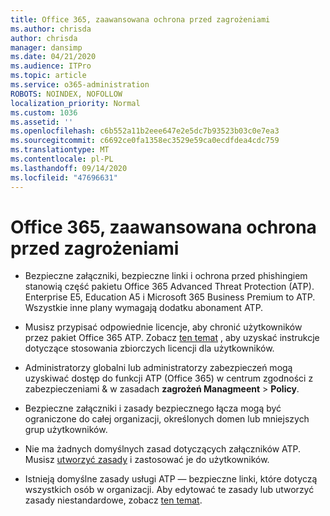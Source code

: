 ```yaml
---
title: Office 365, zaawansowana ochrona przed zagrożeniami
ms.author: chrisda
author: chrisda
manager: dansimp
ms.date: 04/21/2020
ms.audience: ITPro
ms.topic: article
ms.service: o365-administration
ROBOTS: NOINDEX, NOFOLLOW
localization_priority: Normal
ms.custom: 1036
ms.assetid: ''
ms.openlocfilehash: c6b552a11b2eee647e2e5dc7b93523b03c0e7ea3
ms.sourcegitcommit: c6692ce0fa1358ec3529e59ca0ecdfdea4cdc759
ms.translationtype: MT
ms.contentlocale: pl-PL
ms.lasthandoff: 09/14/2020
ms.locfileid: "47696631"
---
```

# <a name="office-365-advanced-threat-protection"></a>Office 365, zaawansowana ochrona przed zagrożeniami

- Bezpieczne załączniki, bezpieczne linki i ochrona przed phishingiem stanowią część pakietu Office 365 Advanced Threat Protection (ATP). Enterprise E5, Education A5 i Microsoft 365 Business Premium to ATP. Wszystkie inne plany wymagają dodatku abonament ATP.

- Musisz przypisać odpowiednie licencje, aby chronić użytkowników przez pakiet Office 365 ATP. Zobacz [ten temat](https://docs.microsoft.com/microsoft-365/admin/add-users/add-users) , aby uzyskać instrukcje dotyczące stosowania zbiorczych licencji dla użytkowników.

- Administratorzy globalni lub administratorzy zabezpieczeń mogą uzyskiwać dostęp do funkcji ATP (Office 365) w centrum zgodności z zabezpieczeniami & w zasadach **zagrożeń Managmeent** \> **Policy**.

- Bezpieczne załączniki i zasady bezpiecznego łącza mogą być ograniczone do całej organizacji, określonych domen lub mniejszych grup użytkowników.

- Nie ma żadnych domyślnych zasad dotyczących załączników ATP. Musisz [utworzyć zasady](https://docs.microsoft.com/microsoft-365/security/office-365-security/set-up-atp-safe-attachments-policies) i zastosować je do użytkowników.

- Istnieją domyślne zasady usługi ATP — bezpieczne linki, które dotyczą wszystkich osób w organizacji. Aby edytować te zasady lub utworzyć zasady niestandardowe, zobacz [ten temat](https://docs.microsoft.com/microsoft-365/security/office-365-security/set-up-atp-safe-links-policies).
